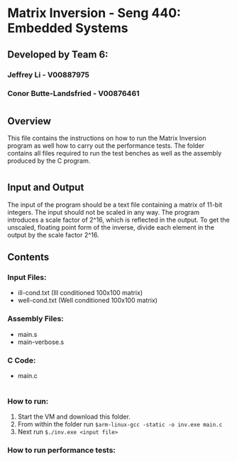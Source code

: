 # Matrix Inversion - Seng 440: Embedded Systems

## Developed by Team 6:
### Jeffrey Li - V00887975
### Conor Butte-Landsfried - V00876461

#

## Overview
This file contains the instructions on how to run the Matrix Inversion program as well how to carry out the performance
tests. The folder contains all files required to run the test benches as well as the assembly produced by the C program.
#


## Input and Output
The input of the program should be a text file containing a matrix of 11-bit integers. The input should not be scaled in
any way. The program introduces a scale factor of 2^16, which is reflected in the output. To get the unscaled, floating
point form of the inverse, divide each element in the output by the scale factor 2^16.


## Contents
### Input Files:
- ill-cond.txt (Ill conditioned 100x100 matrix)
- well-cond.txt (Well conditioned 100x100 matrix)
### Assembly Files:
- main.s
- main-verbose.s
### C Code:
- main.c
#

### How to run:
1. Start the VM and download this folder.
2. From within the folder run `$arm-linux-gcc -static -o inv.exe main.c`
3. Next run `$./inv.exe <input file>`

### How to run performance tests:

